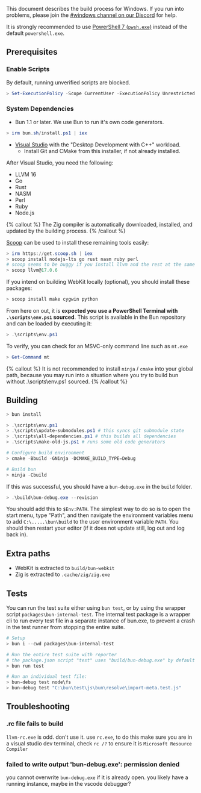 This document describes the build process for Windows. If you run into problems, please join the [#windows channel on our Discord](http://bun.sh/discord) for help.

It is strongly recommended to use [PowerShell 7 (`pwsh.exe`)](https://learn.microsoft.com/en-us/powershell/scripting/install/installing-powershell-on-windows?view=powershell-7.4) instead of the default `powershell.exe`.

## Prerequisites

<!--
{% details summary="Extra notes for Bun Core Team Members" %}

Here are the extra steps I ran on my fresh windows machine (some of these are a little opiniated)

- Change user to a local account (set username to `window` and 'bun!')
- Set Windows Terminal as default terminal
- Install latest version of Powershell
- Display scale to 100%
- Remove McAfee and enable Windows Defender (default antivirus, does not nag you)
- Install Software
  - OpenSSH server (run these in an elevated terminal)
    - `Add-WindowsCapability -Online -Name OpenSSH.Client~~~~0.0.1.0`
    - `Add-WindowsCapability -Online -Name OpenSSH.Server~~~~0.0.1.0`
    - `Start-Service sshd`
    - `Set-Service -Name sshd -StartupType 'Automatic'`
    - `New-ItemProperty -Path "HKLM:\SOFTWARE\OpenSSH" -Name DefaultShell -Value "C:\Program Files\PowerShell\7\pwsh.exe" -PropertyType String -Force`
    - Configure in `C:\ProgramData\ssh`
    - Add ssh keys (in ProgramData because it is an admin account)
  - Tailscale (login with GitHub so it joins the team tailnet)
  - Visual Studio Code
- Configure `git`
  - `git config user.name "your name"`
  - `git config user.email "your@email"`
- Disable sleep mode and the lid switch by going to "Power Options" and configuring everything there.

I recommend using VSCode through SSH instead of Tunnels or the Tailscale extension, it seems to be more reliable.

{% /details %} -->

### Enable Scripts

By default, running unverified scripts are blocked.

```ps1
> Set-ExecutionPolicy -Scope CurrentUser -ExecutionPolicy Unrestricted
```

### System Dependencies

- Bun 1.1 or later. We use Bun to run it's own code generators.

```ps1
> irm bun.sh/install.ps1 | iex
```

- [Visual Studio](https://visualstudio.microsoft.com) with the "Desktop Development with C++" workload.
  - Install Git and CMake from this installer, if not already installed.

After Visual Studio, you need the following:

- LLVM 16
- Go
- Rust
- NASM
- Perl
- Ruby
- Node.js

{% callout %}
The Zig compiler is automatically downloaded, installed, and updated by the building process.
{% /callout %}

[Scoop](https://scoop.sh) can be used to install these remaining tools easily:

```ps1
> irm https://get.scoop.sh | iex
> scoop install nodejs-lts go rust nasm ruby perl
# scoop seems to be buggy if you install llvm and the rest at the same time
> scoop llvm@17.0.6
```

If you intend on building WebKit locally (optional), you should install these packages:

```ps1
> scoop install make cygwin python
```

From here on out, it is **expected you use a PowerShell Terminal with `.\scripts\env.ps1` sourced**. This script is available in the Bun repository and can be loaded by executing it:

```ps1
> .\scripts\env.ps1
```

To verify, you can check for an MSVC-only command line such as `mt.exe`

```ps1
> Get-Command mt
```

{% callout %}
It is not recommended to install `ninja` / `cmake` into your global path, because you may run into a situation where you try to build bun without .\scripts\env.ps1 sourced.
{% /callout %}

## Building

```ps1
> bun install

> .\scripts\env.ps1
> .\scripts\update-submodules.ps1 # this syncs git submodule state
> .\scripts\all-dependencies.ps1 # this builds all dependencies
> .\scripts\make-old-js.ps1 # runs some old code generators

# Configure build environment
> cmake -Bbuild -GNinja -DCMAKE_BUILD_TYPE=Debug

# Build bun
> ninja -Cbuild
```

If this was successful, you should have a `bun-debug.exe` in the `build` folder.

```ps1
> .\build\bun-debug.exe --revision
```

You should add this to `$Env:PATH`. The simplest way to do so is to open the start menu, type "Path", and then navigate the environment variables menu to add `C:\.....\bun\build` to the user environment variable `PATH`. You should then restart your editor (if it does not update still, log out and log back in).

## Extra paths

- WebKit is extracted to `build/bun-webkit`
- Zig is extracted to `.cache/zig/zig.exe`

## Tests

You can run the test suite either using `bun test`, or by using the wrapper script `packages\bun-internal-test`. The internal test package is a wrapper cli to run every test file in a separate instance of bun.exe, to prevent a crash in the test runner from stopping the entire suite.

```ps1
# Setup
> bun i --cwd packages\bun-internal-test

# Run the entire test suite with reporter
# the package.json script "test" uses "build/bun-debug.exe" by default
> bun run test

# Run an individual test file:
> bun-debug test node\fs
> bun-debug test "C:\bun\test\js\bun\resolve\import-meta.test.js"
```

## Troubleshooting

### .rc file fails to build

`llvm-rc.exe` is odd. don't use it. use `rc.exe`, to do this make sure you are in a visual studio dev terminal, check `rc /?` to ensure it is `Microsoft Resource Compiler`

### failed to write output 'bun-debug.exe': permission denied

you cannot overwrite `bun-debug.exe` if it is already open. you likely have a running instance, maybe in the vscode debugger?

